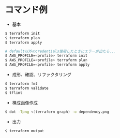 # コマンド例
- 基本
```sh
$ terraform init
$ terraform plan
$ terraform apply

# default以外のcredentials使用したときにエラーが出たら...
$ AWS_PROFILE=<profile> terraform init
$ AWS_PROFILE=<profile> terraform plan
$ AWS_PROFILE=<profile> terraform apply
```

- 成形、確認、リファクタリング
```sh
$ terraform fmt
$ terraform validate
$ tflint
```

- 構成画像作成
```sh
$ dot -Tpng <(terraform graph) -o dependency.png
```

- 出力
```sh
$ terraform output
```